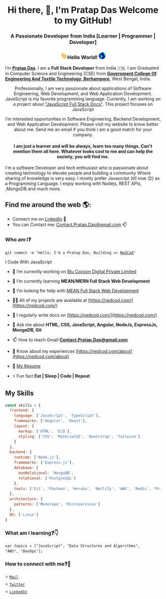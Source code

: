<h1 align="center">Hi there, 👋, I'm Pratap Das Welcome to my GitHub!</h1>
<h3 align="center">A Passionate Developer from India [Learner | Programmer | Developer] </h3>

### <p align = "center"> <img src="https://github.com/DevDasPratap/DevDasPratap/blob/main/Hi.gif" width="22px" height="22px">Hello World!&nbsp;<img src="https://github.com/DevDasPratap/DevDasPratap/blob/main/Earth.gif" width="22px" height="22px"></p>

<!-- <p align = "center"><img src="https://github.com/DevDasPratap/DevDasPratap/blob/main/hello.gif" max-width="200px" max-height="150px"/></p> -->

I’m <b>[Pratap Das](https://nedcod.com/about)</b>. I am a <b>Full Stack Developer</b> from India :india:. I am Graduated in Computer Science and Engineering (CSE) from <b>[Government College Of Engineering And Textile Technology, Berhampore](http://gcettb.ac.in/)</b>, West Bengal, India.

<p align="center">Professionally, I am very passionate about applications of Software Engineering, Web Development, and Web Application Development. JavaScript is my favorite programming language. Currently, I am working on a project about <a href = "https://nedcod.com/">"JavaScript Full Stack Docs"</a>. This project focuses on JavaScript</p>

<p align="center">I’m interested opportunities in Software Engineering, Backend Development, and Web Application Development. Please visit my website to know better about me. Send me an email if you think I am a good match for your company. <br>
  
<h4 align="center">I am just a learner and will be always, learn too many things. Can't mention them all here. Whatever looks cool to me and can help the society, you will find me.</h4>
</p>



I'm a software Developer and tech enthusiast who is passionate about creating technology to elevate people 
and building a community Where sharing of knowledge is very easy. I mostly prefer Javascript (till now 😊) as a Programming Language. 
I enjoy working with Nodejs, REST APIs, ,MongoDB and much more.

## Find me around the web 🌎:
- Connect me on <a href="https://www.linkedin.com/in/DevDasPratap/">LinkedIn</a> 💼
- You can Contact me: Contact.Pratap.Das@gmail.com 📫


### Who am I:question: 
<code>git commit -m "Hello, I'm a Pratap Das, Building => [NedCod](https://nedcod.com/)"</code>

I Code With JavaScript

- 🔭 I’m currently working on [Blu Cocoon Digital Private Limited](#)

- 🌱 I’m currently learning **MEAN/MERN Full Stack Web Development**

- 🤝 I’m looking for help with [MEAN Full Stack Web Development](#)

- 👨‍💻 All of my projects are available at [https://nedcod.com/](https://nedcod.com/)

- 📝 I regularly write docs on [https://nedcod.com/](https://nedcod.com/)

- 💬 Ask me about **HTML, CSS, JavaScript, Angular, NodeJs, ExpressJs, MongoDB, Git**

- 📫 How to reach Gmail **Contact.Pratap.Das@gmail.com**

- 📄 Know about my experiences [https://nedcod.com/about](https://nedcod.com/about)
- 📝 <a href="https://devdaspratap.github.io/resume/" target="_blank">My Resume</a>

- ⚡ Fun fact **Eat | Sleep | Code | Repeat**

## My Skills
```js
const skills = {
  frontend: {
    language: ['JavaScript', 'TypeScript'],
    frameworks: ['Angular', 'React'],
    layout: {
      markup: ['HTML', 'EJS'],
      styling: ['CSS', 'MaterialUI', 'Bootstrap', 'Tailwind']
    }
  },
  backend: {
    runtime: ['Node.js'],
    frameworks: ['Express.js'],
    database: {
      nonRelational: 'MongoDB',
      relational: ['PostgreSQL']
    },
    tools: ['Git', 'Postman', 'Heroku', 'Netlify', 'AWS', 'Redis', 'Prisma']
  },
  architecture: {
    patterns: ['Monorepo', 'Microservices']
  },
  OS: ['Linux']
}
```       
### What am I learning:question::point_down:	
<code>var topics = ["JavaScript", "Data Structures and Algorithms", "AWS", "DevOps"];</code>

### How to connect with me:question::email:
:star: <code>[Mail](mailto:contact.pratap.das@gmail.com)</code>    
:star: <code>[Twitter](https://twitter.com/DevDasPratap)</code>  
:star: <code>[LinkedIn](https://www.linkedin.com/in/DevDasPratap/)</code>  
